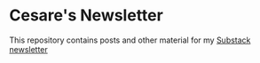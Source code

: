 # Cesare's Newsletter

This repository contains posts and other material for my
[Substack newsletter](https://cesare.substack.com/publish/post/?type=newsletter)


